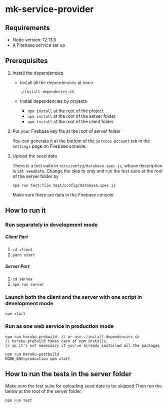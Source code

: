 # mk-service-provider

## Requirements

- Node version: 12.13.0
- A Firebase service set up



## Prerequisites

1. Install the dependencies

    - Install all the dependencies at once

        ```
        ./install-dependecies.sh
        ```

    - Install dependencies by projects

        - `npm install` at the root of the project
        - `npm install` at the root of the server folder
        - `npm install` at the root of the client folder

2. Put your Firebase key file at the root of server folder

    You can generate it at the bottom of the `Service Account` tab in the `Settings` page on Firebase console.

3. Upload the seed data

    There is a test suite in `test/config/database.spec.js`, whose description is `Set SeedData`. Change the skip to only and run the test suite at the root of the server folder by

    ```
    npm run test:file test/config/database.spec.js
    ```

    Make sure there are data in the Firebase console.



## How to run it

### Run separately in development mode

##### Client Part

1. `cd client`
2. `yarn start`

##### Server Part

1. `cd server`
2. `npm run server`

### Launch both the client and the server with one script in development mode

`npm start`

### Run as one web service in production mode

```
npm run heroku-prebuild  // or use ./install-dependencies.sh
// heroku-prebuild takes care of npm installs,
// so it's not necessary if you've already installed all the packages

npm run heroku-postbuild
NODE_ENV=production npm start

```



## How to run the tests in the server folder

Make sure the test suite for uploading seed date to be skipped Then run the below at the root of the server folder.
```
npm run test
```
